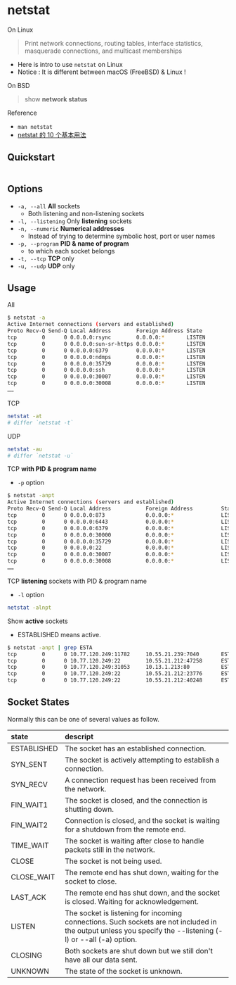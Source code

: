 # netstat

On Linux

> Print network connections, routing tables, interface statistics, masquerade connections, and multicast memberships

* Here is intro to use `netstat` on Linux
* Notice : It is different between macOS \(FreeBSD\) & Linux !

On BSD

> show **network status**

Reference

* `man netstat`
* [netstat 的 10 个基本用法](https://linux.cn/article-2434-1.html)

## Quickstart

```bash

```

## Options

* `-a, --all` **All** sockets
  * Both listening and non-listening sockets
* `-l, --listening` Only **listening** sockets
* `-n, --numeric` **Numerical addresses**
  * Instead of trying to determine symbolic host, port or user names
* `-p, --program` **PID & name of program**
  * to which each socket belongs
* `-t, --tcp` **TCP** only
* `-u, --udp` **UDP** only

## Usage

All

```bash
$ netstat -a
Active Internet connections (servers and established)
Proto Recv-Q Send-Q Local Address        Foreign Address State
tcp        0      0 0.0.0.0:rsync        0.0.0.0:*       LISTEN
tcp        0      0 0.0.0.0:sun-sr-https 0.0.0.0:*       LISTEN
tcp        0      0 0.0.0.0:6379         0.0.0.0:*       LISTEN
tcp        0      0 0.0.0.0:ndmps        0.0.0.0:*       LISTEN
tcp        0      0 0.0.0.0:35729        0.0.0.0:*       LISTEN
tcp        0      0 0.0.0.0:ssh          0.0.0.0:*       LISTEN
tcp        0      0 0.0.0.0:30007        0.0.0.0:*       LISTEN
tcp        0      0 0.0.0.0:30008        0.0.0.0:*       LISTEN
……
```

TCP

```bash
netstat -at
# differ `netstat -t`
```

UDP

```bash
netstat -au
# differ `netstat -u`
```

TCP **with PID & program name**

* `-p` option

```bash
$ netstat -anpt
Active Internet connections (servers and established)
Proto Recv-Q Send-Q Local Address           Foreign Address         State       PID/Program name
tcp        0      0 0.0.0.0:873             0.0.0.0:*               LISTEN      27010/rsync
tcp        0      0 0.0.0.0:6443            0.0.0.0:*               LISTEN      23876/nginx: master
tcp        0      0 0.0.0.0:6379            0.0.0.0:*               LISTEN      139858/redis-server
tcp        0      0 0.0.0.0:30000           0.0.0.0:*               LISTEN      207351/docker-proxy
tcp        0      0 0.0.0.0:35729           0.0.0.0:*               LISTEN      215844/node
tcp        0      0 0.0.0.0:22              0.0.0.0:*               LISTEN      1340/sshd
tcp        0      0 0.0.0.0:30007           0.0.0.0:*               LISTEN      139583/docker-proxy
tcp        0      0 0.0.0.0:30008           0.0.0.0:*               LISTEN      139601/docker-proxy
……
```

TCP **listening** sockets with PID & program name

* `-l` option

```bash
netstat -alnpt
```

Show **active** sockets

* ESTABLISHED means active.

```bash
$ netstat -anpt | grep ESTA
tcp        0      0 10.77.120.249:11782     10.55.21.239:7040       ESTABLISHED 125791/./watchagent
tcp        0      0 10.77.120.249:22        10.55.21.212:47258      ESTABLISHED 182784/sshd: zhiyua
tcp        0      0 10.77.120.249:31053     10.13.1.213:80          ESTABLISHED 73030/gitlab-runner
tcp        0      0 10.77.120.249:22        10.55.21.212:23776      ESTABLISHED 130507/sshd: zhiyua
tcp        0      0 10.77.120.249:22        10.55.21.212:40248      ESTABLISHED 169309/sshd: zhiyua
```

## Socket States

Normally this can be one of several values as follow.

| state | descript |
| :--- | :--- |
| ESTABLISHED | The socket has an established connection. |
| SYN\_SENT | The socket is actively attempting to establish a connection. |
| SYN\_RECV | A connection request has been received from the network. |
| FIN\_WAIT1 | The socket is closed, and the connection is shutting down. |
| FIN\_WAIT2 | Connection is closed, and the socket is waiting for a shutdown from the remote end. |
| TIME\_WAIT | The socket is waiting after close to handle packets still in the network. |
| CLOSE | The socket is not being used. |
| CLOSE\_WAIT | The remote end has shut down, waiting for the socket to close. |
| LAST\_ACK | The remote end has shut down, and the socket is closed.   Waiting for acknowledgement. |
| LISTEN | The socket is listening for incoming connections.   Such sockets are not included in the output   unless you  specify the --listening \(-l\) or --all \(-a\) option. |
| CLOSING | Both sockets are shut down but we still don't have all our data sent. |
| UNKNOWN | The state of the socket is unknown. |

